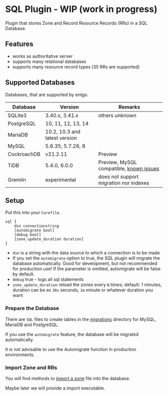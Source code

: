 # SQL Plugin - WIP (work in progress)

Plugin that stores Zone and Record Resource Records (RRs) in a SQL Database.

## Features

- works as authoritative server
- supports many relational databases
- supports many resource record types (35 RRs are supported)

## Supported Databases

Databases, that are supported by entgo.

| Database    | Version                       | Remarks                                                                                             |
| ----------- | ----------------------------- | --------------------------------------------------------------------------------------------------- |
| SQLite3     | 3.40.x, 3.41.x                | others unknown                                                                                      |
| PostgreSQL  | 10, 11, 12, 13, 14            |                                                                                                     |
| MariaDB     | 10.2, 10.3 and latest version |                                                                                                     |
| MySQL       | 5.6.35, 5.7.26, 8             |                                                                                                     |
| CockroachDB | v21.2.11                      | Preview                                                                                             |
| TiDB        | 5.4.0, 6.0.0                  | Preview, MySQL compatible, [known issues](https://docs.pingcap.com/tidb/stable/mysql-compatibility) |
| Gremlin     | experimental                  | does not support migration nor indexes                                                              |

## Setup

Put this into your `Corefile`.

```config
sql {
    dsn connectionstring
    [automigrate bool]
    [debug bool]
    [zone_update_duration duration]
}
```

- `dsn` is a string with the data source to which a connection is to be made
- If you set the `automigrate` option to true, the SQL plugin will migrate the database automatically. Good for development, but not recommended for production use! If the parameter is omitted, automigrate will be false by default.
- `debug` true - logs all sql statements
- `zone_update_duration` reload the zones every `N` times; default: 1 minutes, duration can be ex `30s` seconds, `1m` minute or whatever duration you want

### Prepare the Database

There are `SQL` files to create tables in the [migrations](migrations) directory for MySQL, MariaDB and PostgreSQL.

If you use the `automigrate` feature, the database will be migrated automatically.

It is not advisable to use the Automigrate function in production environments.

### Import Zone and RRs

You will find methods to [import a zone](utils/importzone.go) file into the database.

Maybe later we will provide a import executable.
